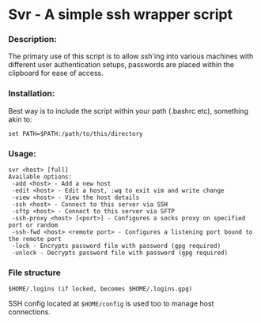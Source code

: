 # Svr - A simple ssh wrapper script

### Description:

The primary use of this script is to allow ssh'ing into various machines with different user authentication setups, passwords are placed within the clipboard for ease of access.

### Installation:

Best way is to include the script within your path (.bashrc etc), something akin to:

`set PATH=$PATH:/path/to/this/directory`

### Usage:

```
svr <host> [full]
Available options:
 -add <host> - Add a new host
 -edit <host> - Edit a host, :wq to exit vim and write change
 -view <host> - View the host details
 -ssh <host> - Connect to this server via SSH
 -sftp <host> - Connect to this server via SFTP
 -ssh-proxy <host> [<port>] - Configures a socks proxy on specified port or random
 -ssh-fwd <host> <remote port> - Configures a listening port bound to the remote port
 -lock - Encrypts password file with password (gpg required)
 -unlock - Decrypts password file with password (gpg required)
```

### File structure

```
$HOME/.logins (if locked, becomes $HOME/.logins.gpg)
```

SSH config located at `$HOME/config` is used too to manage host connections.
